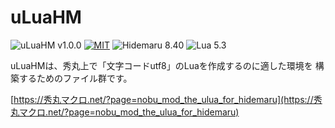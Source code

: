 # uLuaHM

![uLuaHM v1.0.0](https://img.shields.io/badge/uLuaHM-v1.0.0-6479ff.svg)
[![MIT](https://img.shields.io/badge/license-MIT-blue.svg?style=flat)](LICENSE)
![Hidemaru 8.40](https://img.shields.io/badge/Hidemaru-v8.40-6479ff.svg)
![Lua 5.3](https://img.shields.io/badge/Lua-v5.3-6479ff.svg?logo=lua&logoColor=white)

uLuaHMは、秀丸上で「文字コードutf8」のLuaを作成するのに適した環境を 構築するためのファイル群です。

[https://秀丸マクロ.net/?page=nobu_mod_the_ulua_for_hidemaru](https://秀丸マクロ.net/?page=nobu_mod_the_ulua_for_hidemaru)

